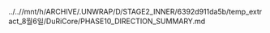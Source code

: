 ../..//mnt/h/ARCHIVE/.UNWRAP/D/STAGE2_INNER/6392d911da5b/temp_extract_8월6일/DuRiCore/PHASE10_DIRECTION_SUMMARY.md